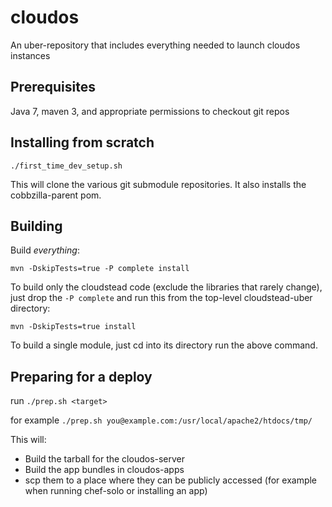 cloudos
=======

An uber-repository that includes everything needed to launch cloudos instances

## Prerequisites

Java 7, maven 3, and appropriate permissions to checkout git repos

## Installing from scratch

    ./first_time_dev_setup.sh

This will clone the various git submodule repositories. It also installs the cobbzilla-parent pom.

## Building

Build *everything*:

    mvn -DskipTests=true -P complete install

To build only the cloudstead code (exclude the libraries that rarely change), just drop the `-P complete` and run this from the top-level cloudstead-uber directory:

    mvn -DskipTests=true install

To build a single module, just cd into its directory run the above command.

## Preparing for a deploy

run `./prep.sh <target>`

for example `./prep.sh you@example.com:/usr/local/apache2/htdocs/tmp/`

This will:

* Build the tarball for the cloudos-server
* Build the app bundles in cloudos-apps
* scp them to a place where they can be publicly accessed (for example when running chef-solo or installing an app)
